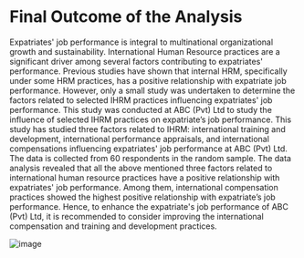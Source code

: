 
# Final Outcome of the Analysis

Expatriates' job performance is integral to multinational organizational growth and sustainability. 
International Human Resource practices are a significant driver among several factors contributing 
to expatriates' performance. Previous studies have shown that internal HRM, specifically under 
some HRM practices, has a positive relationship with expatriate job performance. However, only a 
small study was undertaken to determine the factors related to selected IHRM practices influencing 
expatriates' job performance. This study was conducted at ABC (Pvt) Ltd to study the influence of 
selected IHRM practices on expatriate’s job performance. This study has studied three factors 
related to IHRM: international training and development, international performance appraisals, and 
international compensations influencing expatriates' job performance at ABC (Pvt) Ltd. The data is 
collected from 60 respondents in the random sample. The data analysis revealed that all the above
mentioned three factors related to international human resource practices have a positive 
relationship with expatriates' job performance. Among them, international compensation practices 
showed the highest positive relationship with expatriate’s job performance. Hence, to enhance the 
expatriate's job performance of ABC (Pvt) Ltd, it is recommended to consider improving the 
international compensation and training and development practices.

![image](https://github.com/Venura-94/SPSS-Project-IHRM-Practices-Vs-Expatriates-Job-Performances/assets/137409412/c50be1fb-799e-4f7a-a662-b30da72c0e69)
